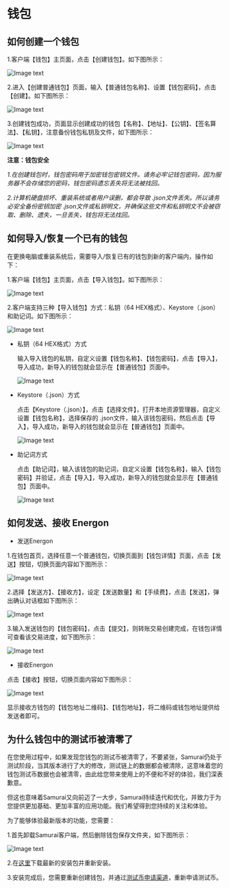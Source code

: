 # 钱包

## 如何创建一个钱包

1.客户端【钱包】主页面，点击【创建钱包】。如下图所示：

![Image text](image/Classic_wallet_creation-cn.png)

2.进入【创建普通钱包】页面，输入【普通钱包名称】、设置【钱包密码】，点击【创建】。如下图所示：

![Image text](image/Wallet_info_input-cn.png)

3.创建钱包成功，页面显示创建成功的钱包【名称】、【地址】、【公钥】、【签名算法】、【私钥】，注意备份钱包私钥及文件，如下图所示：

![Image text](image/Wallet_success-cn.png)

**注意：钱包安全**

*1.在创建钱包时，钱包密码用于加密钱包密钥文件。请务必牢记钱包密码，因为服务器不会存储您的密码，钱包密码遗忘丢失将无法被找回。*

*2.计算机硬盘损坏、重装系统或者用户误删，都会导致 .json文件丢失。所以请务必安全备份密钥加密 .json文件或私钥明文，并确保这些文件和私钥明文不会被窃取、删除、遗失，一旦丢失，钱包将无法找回。*


## 如何导入/恢复一个已有的钱包

在更换电脑或重装系统后，需要导入/恢复已有的钱包到新的客户端内，操作如下：

1.客户端【钱包】主页面，点击【导入钱包】。如下图所示：

![Image text](image/Wallet_importation-cn.png)

2.客户端支持三种【导入钱包】方式：私钥（64 HEX格式）、Keystore（.json）和助记词。如下图所示：

![Image text](image/Three_type_importation-cn.png)

- 私钥（64 HEX格式）方式

  输入导入钱包的私钥，自定义设置【钱包名称】、【钱包密码】，点击【导入】，导入成功，新导入的钱包就会显示在【普通钱包】页面中。

  ![Image text](image/Private_key_HEX-cn.png)

- Keystore（.json）方式

  点击【Keystore（.json）】，点击【选择文件】，打开本地资源管理器，自定义设置【钱包名称】，选择保存的 .json文件，输入该钱包密码，然后点击【导入】，导入成功，新导入的钱包就会显示在【普通钱包】页面中。

  ![Image text](image/Private_key_keystore-cn.png)

- 助记词方式

  点击【助记词】，输入该钱包的助记词，自定义设置【钱包名称】，输入【钱包密码】并验证，点击【导入】，导入成功，新导入的钱包就会显示在【普通钱包】页面中。

  ![Image text](image/Private_key_Mnemonic_phrase-cn.png)


## 如何发送、接收 Energon

- 发送Energon

1.在钱包首页，选择任意一个普通钱包，切换页面到【钱包详情】页面，点击【发送】按钮，切换页面内容如下图所示：

![Image text](image/Send_wallet-cn.png)

2.选择【发送方】、【接收方】，设定【发送数量】和【手续费】，点击【发送】，弹出确认对话框如下图所示：

![Image text](image/Send_confirm-wallet-cn.png)

3.输入发送钱包的【钱包密码】，点击【提交】，则转账交易创建完成，在钱包详情可查看该交易进度，如下图所示：

![Image text](image/Wallet_detail_transactions-cn.png)

- 接收Energon

点击【接收】按钮，切换页面内容如下图所示：

![Image text](image/QR_code-cn.png)

显示接收方钱包的【钱包地址二维码】、【钱包地址】，将二维码或钱包地址提供给发送者即可。

## 为什么钱包中的测试币被清零了

在您使用过程中，如果发现您钱包的测试币被清零了，不要紧张，Samurai仍处于测试阶段，当其版本进行了大的修改，测试链上的数据都会被清除，这意味着您的钱包测试币数据也会被清零，由此给您带来使用上的不便和不好的体验，我们深表歉意。

但这也意味着Samurai又向前迈了一大步，Samurai持续迭代和优化，并致力于为您提供更加基础、更加丰富的应用功能。我们希望得到您持续的关注和体验。

为了能够体验最新版本的功能，您需要：

1.首先卸载Samurai客户端，然后删除钱包保存文件夹，如下图所示： 

![Image text](image/Keystore_address-cn.png)

2.在[这里](https://download.platon.network/0.3/samurai-windows-x86_64-0.3.0.zip)下载最新的安装包并重新安装。

3.安装完成后，您需要重新创建钱包，并通过[测试币申请渠道](https://developer.platon.network/#/?lang=zh)，重新申请测试币。




